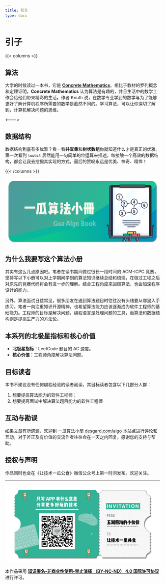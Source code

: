 ```yaml
---
title: 引言
type: docs
---
```


# 引子

{{< columns >}}

## 算法

大学的时候读过一本书，它是 [**Concrete Mathematics**]()。相比于教材的罗列概念和定理证明，**Concrete Mathematics** 认为算法是有趣的，并且生活中的数学工作会给他们带来精彩的生活。作者 Knuth 说，在数学专业学到的数学与为了能够更好了解计算机程序所需要的数学是截然不同的。学习算法，可以让你深切了解到，计算机解决问题的思维。

<--->

## 数据结构

数据结构到底有多优雅？看一看**并查集**和**树状数组**你就知道什么才是真正的优雅。第一次看到 `lowbit` 居然能用一句简单的位运算来描述。每接触一个高效的数据结构，都会让我去挖掘其实现的方式，最后的赞叹永远是优美、神奇、精悍！

{{< /columns >}}


![title](https://raw.githubusercontent.com/Desgard/algo/img/img/_index/algo-book-title.png)


## 为什么我要写这个算法小册

其实有这么几点原因吧。笔者在读书期间做过很长一段时间的 ACM-ICPC 竞赛，坚持写以下小册可以对上学期间学到的算法知识继续总结和梳理，在做过工程之后对原先的竞赛代码将会有进一步的理解。结合工程角度来回顾算法，也会加深程序设计的能力。

另外，算法面试日益常见，很多朋友在遇到算法题目时往往没有头绪要从哪里入手练习。笔者一向注重知识开源精神，也希望算法能力应该逐渐成为软件工程师的基础能力。工程师的目标是解决问题，编程语言是处理问题的工具，而算法和数据结构则是提高生产力的方法论。

## 本系列的北极星指标和核心价值

* **北极星指标**：LeetCode 题目的 AC 速度。
* **核心价值**：工程师角度解决算法问题。

## 目标读者

本书不建议没有任何编程经验的读者阅读，其目标读者包含以下几部分人群：

1. 想要提高算法能力的软件工程师；
2. 想要提高面试中解决算法题目能力的软件工程师

## 互动与勘误

如果文章有所遗漏，欢迎到 [一瓜算法小册 desgard.com/algo](https://www.desgard.com/algo/) 本站点进行评论和互动，对于斧正及有价值的交流作者往往会在一天之内回复。感谢您的支持与帮助。

## 授权与声明

作品同时也会在《让技术一瓜公食》微信公众号上第一时间发布。欢迎关注。

---

![公众号二维码](https://raw.githubusercontent.com/Desgard/algo/img/img/_index/wechat-qrcode.png)

本作品采用 **[知识署名-非商业性使用-禁止演绎 （BY-NC-ND） 4.0 国际许可协议](https://creativecommons.org/licenses/by-nc-nd/4.0/legalcode.zh-Hans)** 进行许可。

